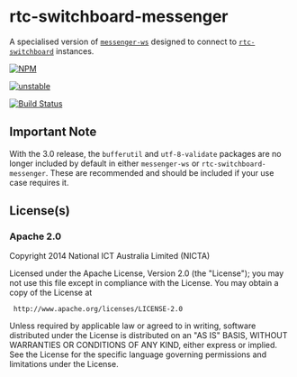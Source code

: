 # rtc-switchboard-messenger

A specialised version of
[`messenger-ws`](https://github.com/DamonOehlman/messenger-ws) designed to
connect to [`rtc-switchboard`](http://github.com/rtc-io/rtc-switchboard)
instances.

[![NPM](https://nodei.co/npm/rtc-switchboard-messenger.png)](https://nodei.co/npm/rtc-switchboard-messenger/)

[![unstable](https://img.shields.io/badge/stability-unstable-yellowgreen.svg)](https://github.com/dominictarr/stability#unstable)

[![Build Status](https://img.shields.io/travis/rtc-io//rtc-switchboard-messenger.svg?branch=master)](https://travis-ci.org/rtc-io/rtc-switchboard-messenger)

## Important Note

With the 3.0 release, the `bufferutil` and `utf-8-validate` packages are no longer included by default in either `messenger-ws` or `rtc-switchboard-messenger`. These are recommended and should be included if your use case requires it.

## License(s)

### Apache 2.0

Copyright 2014 National ICT Australia Limited (NICTA)

   Licensed under the Apache License, Version 2.0 (the "License");
   you may not use this file except in compliance with the License.
   You may obtain a copy of the License at

     http://www.apache.org/licenses/LICENSE-2.0

   Unless required by applicable law or agreed to in writing, software
   distributed under the License is distributed on an "AS IS" BASIS,
   WITHOUT WARRANTIES OR CONDITIONS OF ANY KIND, either express or implied.
   See the License for the specific language governing permissions and
   limitations under the License.
